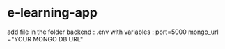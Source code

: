 # e-learning-app
add file in the folder backend : .env with variables : port=5000 mongo_url ="YOUR MONGO DB URL"
